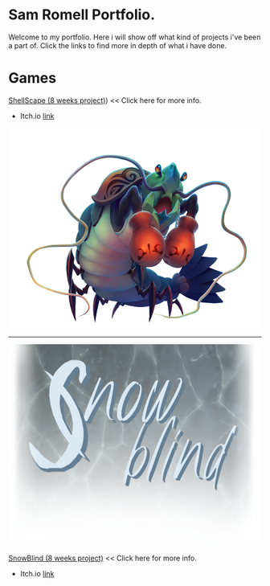 # Sam Romell Portfolio.
Welcome to my portfolio. Here i will show off what kind of projects i've been a part of.
Click the links to find more in depth of what i have done. 

# Games

[ShellScape (8 weeks project)](https://github.com/Spacestarz/Portfolio/tree/main/Shellscape)) << Click here for more info.
* Itch.io [link](https://yrgo-game-creator.itch.io/shellscape)

<img src="Images/JoeMantis.png" width="500" height = "400">


---
<img src="Images/Snow Blind.png" width="500" height = "400">

[SnowBlind (8 weeks project)](https://github.com/Spacestarz/Portfolio/tree/main/Snowblind) << Click here for more info.


* Itch.io [link](https://yrgo-game-creator.itch.io/snow)




 
